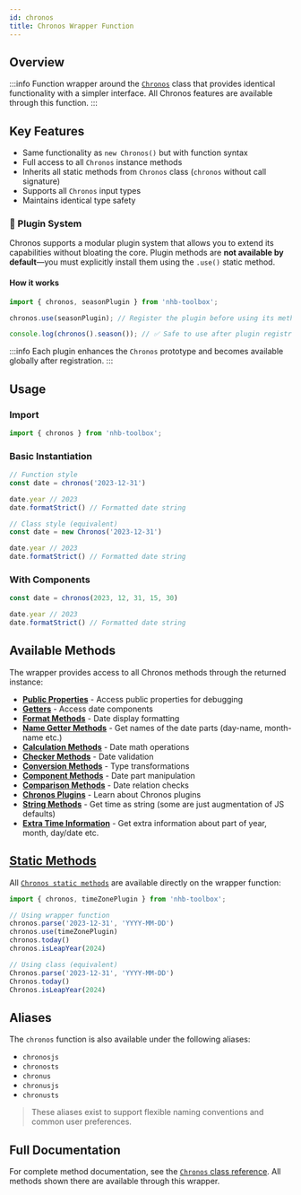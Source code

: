 ```yaml
---
id: chronos
title: Chronos Wrapper Function
---
```


## Overview

:::info
Function wrapper around the [`Chronos`](/docs/classes/Chronos) class that provides identical functionality with a simpler interface. All Chronos features are available through this function.
:::

## Key Features

- Same functionality as `new Chronos()` but with function syntax
- Full access to all `Chronos` instance methods
- Inherits all static methods from `Chronos` class (`chronos` without call signature)
- Supports all `Chronos` input types
- Maintains identical type safety

### 🧩 Plugin System

Chronos supports a modular plugin system that allows you to extend its capabilities without bloating the core. Plugin methods are **not available by default**—you must explicitly install them using the `.use()` static method.

#### How it works

```ts
import { chronos, seasonPlugin } from 'nhb-toolbox';

chronos.use(seasonPlugin); // Register the plugin before using its methods

console.log(chronos().season()); // ✅ Safe to use after plugin registration
```

:::info
Each plugin enhances the `Chronos` prototype and becomes available globally after registration.
:::

## Usage

### Import

```ts
import { chronos } from 'nhb-toolbox';
```

### Basic Instantiation

```typescript
// Function style
const date = chronos('2023-12-31')

date.year // 2023
date.formatStrict() // Formatted date string

// Class style (equivalent)
const date = new Chronos('2023-12-31')

date.year // 2023
date.formatStrict() // Formatted date string
```

### With Components

```typescript
const date = chronos(2023, 12, 31, 15, 30)

date.year // 2023
date.formatStrict() // Formatted date string
```

## Available Methods

The wrapper provides access to all Chronos methods through the returned instance:

- **[Public Properties](/docs/classes/Chronos#public-properties)** - Access public properties for debugging
- **[Getters](/docs/classes/Chronos/getters)** - Access date components
- **[Format Methods](/docs/classes/Chronos/format)** - Date display formatting
- **[Name Getter Methods](/docs/classes/Chronos/names)** - Get names of the date parts (day-name, month-name etc.)
- **[Calculation Methods](/docs/classes/Chronos/calculation)** - Date math operations
- **[Checker Methods](/docs/classes/Chronos/checkers)** - Date validation
- **[Conversion Methods](/docs/classes/Chronos/conversion)** - Type transformations
- **[Component Methods](/docs/classes/Chronos/components)** - Date part manipulation
- **[Comparison Methods](/docs/classes/Chronos/comparison)** - Date relation checks
- **[Chronos Plugins](/docs/classes/Chronos/plugins)** - Learn about Chronos plugins
- **[String Methods](/docs/classes/Chronos/strings)** - Get time as string (some are just augmentation of JS defaults)
- **[Extra Time Information](/docs/classes/Chronos/comparison)** - Get extra information about part of year, month, day/date etc.

## [Static Methods](/docs/classes/Chronos/statics)

All [`Chronos static methods`](/docs/classes/Chronos/statics) are available directly on the wrapper function:

```typescript
import { chronos, timeZonePlugin } from 'nhb-toolbox';

// Using wrapper function
chronos.parse('2023-12-31', 'YYYY-MM-DD')
chronos.use(timeZonePlugin)
chronos.today()
chronos.isLeapYear(2024)

// Using class (equivalent)
Chronos.parse('2023-12-31', 'YYYY-MM-DD')
Chronos.today()
Chronos.isLeapYear(2024)
```

## Aliases

The `chronos` function is also available under the following aliases:

- `chronosjs`
- `chronosts`
- `chronus`
- `chronusjs`
- `chronusts`

> These aliases exist to support flexible naming conventions and common user preferences.

## Full Documentation

For complete method documentation, see the [`Chronos` class reference](/docs/classes/Chronos). All methods shown there are available through this wrapper.
